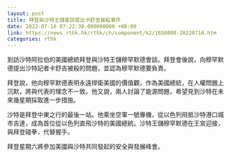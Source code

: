 ```yaml
---
layout: post
title: 拜登與沙特王儲會談提出卡舒吉被殺事件
date: 2022-07-16 07:22:38.000000000 +08:00
link: https://news.rthk.hk/rthk/ch/component/k2/1658008-20220716.htm
categories: rthk
---
```


到訪沙特阿拉伯的美國總統拜登與沙特王儲穆罕默德會談。拜登會後說，向穆罕默德提出沙特記者卡舒吉被殺的問題，並認為穆罕默德要負責。

拜登說，他向穆罕默德表明永遠捍衛美國的價值觀，作為美國總統，在人權問題上沉默，將與代表的理念不一致。他又說，兩人討論了能源問題，希望見到沙特在未來幾星期採取進一步措施。

沙特是拜登中東之行的最後一站。他乘坐空軍一號專機，從以色列飛抵沙特港口城市吉達，成為首位從以色列直飛沙特的美國總統。沙特王儲穆罕默德在王宮迎接，與拜登碰拳，代替握手。

拜登星期六將參加美國與沙特共同發起的安全與發展峰會。
